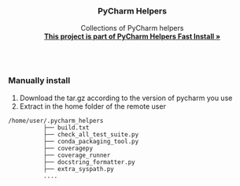 <p align="center">
  <h3 align="center">PyCharm Helpers</h3>

  <p align="center">
    Collections of PyCharm helpers
    <br>
    <a href="https://github.com/Eitol/pycharm_helpers_fast_install"><strong>This project is part of PyCharm Helpers Fast Install &raquo;</strong></a>
    <br>
    <br>
  </p>
</p>

<br>

### Manually install

1. Download the tar.gz according to the version of pycharm you use
2. Extract in the home folder of the remote user
```
/home/user/.pycharm_helpers
          ├── build.txt
          ├── check_all_test_suite.py
          ├── conda_packaging_tool.py
          ├── coveragepy
          ├── coverage_runner
          ├── docstring_formatter.py
          ├── extra_syspath.py            
          ....    
```
